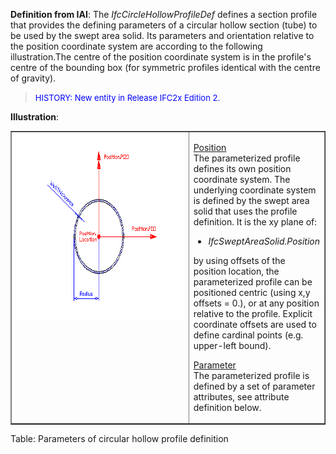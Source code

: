 ﻿**Definition
from IAI**: The _IfcCircleHollowProfileDef_ defines a section profile that provides the defining parameters of a circular hollow section (tube) to be used by the swept area solid. Its parameters and orientation relative to the position coordinate system are according to the following illustration.The centre of the position coordinate system is in the profile's centre of the bounding box (for symmetric profiles identical with the centre of gravity).

> <font color="#0000ff" size="-1">HISTORY: New entity
in
Release IFC2x Edition 2.</font>

**Illustration**:

<table style="text-align: left; width: 100%;" border="1" cellpadding="2" cellspacing="2">
  <tbody>
    <tr>
      <td style="vertical-align: top; text-align: left; width: 420px;"><a href="drawings/IfcCircleHollowProfileDef.dwf"><img src="figures/ifccirclehollowprofiledef.gif" alt="CHS-shape profile" border="0" height="300" width="400"></a></td>
      <td style="vertical-align: top; text-align: left;">
      <p><u>Position</u>
      <br>
The parameterized profile defines its own position coordinate system.
The underlying
coordinate system is defined by the swept area solid
that uses the profile definition. It is the xy plane of:</p>
      <ul>
        <li style="font-style: italic;">IfcSweptAreaSolid.Position</li>
      </ul>
by using offsets of the position location, the parameterized profile
can be positioned centric (using x,y offsets = 0.), or at any position
relative to the profile. Explicit coordinate offsets are used to define
cardinal points (e.g. upper-left bound).<span style="font-style: italic;"></span>
      <p><u>Parameter</u>
      <br>
The parameterized profile
is defined by a set of parameter attributes, see attribute definition
below.</p>
      </td>
    </tr>
  </tbody>
</table>

Table: Parameters of circular hollow profile definition

